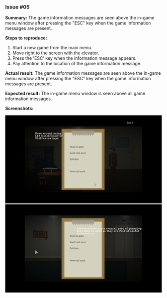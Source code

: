 ### Issue #05

**Summary:** The game information messages are seen above the in-game menu window after pressing the "ESC" key when the game information messages are present.

**Steps to reproduce:**

1. Start a new game from the main menu.
2. Move right to the screen with the elevator.
3. Press the 'ESC' key when the information message appears.
4. Pay attention to the location of the game information message.

**Actual result:** The game information messages are seen above the in-game menu window after pressing the "ESC" key when the game information messages are present.

**Expected result:** The in-game menu window is seen above all game information messages.

**Screenshots:**

![NQA05a](05a.png)
![NQA05b](05b.png)
